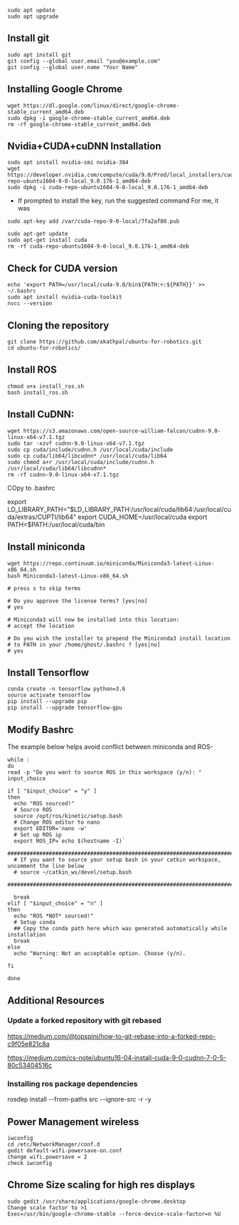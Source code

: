 ```
sudo apt update
sudo apt upgrade
```

## Install git
```
sudo apt install git
git config --global user.email "you@example.com"
git config --global user.name "Your Name"
```

## Installing Google Chrome

```
wget https://dl.google.com/linux/direct/google-chrome-stable_current_amd64.deb
sudo dpkg -i google-chrome-stable_current_amd64.deb
rm -rf google-chrome-stable_current_amd64.deb
```

## Nvidia+CUDA+cuDNN Installation

```
sudo apt install nvidia-smi nvidia-384
wget https://developer.nvidia.com/compute/cuda/9.0/Prod/local_installers/cuda-repo-ubuntu1604-9-0-local_9.0.176-1_amd64-deb
sudo dpkg -i cuda-repo-ubuntu1604-9-0-local_9.0.176-1_amd64-deb 
```

* If prompted to install the key, run the suggested command
For me, it was
```
sudo apt-key add /var/cuda-repo-9-0-local/7fa2af80.pub
```

```
sudo apt-get update
sudo apt-get install cuda
rm -rf cuda-repo-ubuntu1604-9-0-local_9.0.176-1_amd64-deb
```

## Check for CUDA version

```
echo 'export PATH=/usr/local/cuda-9.0/bin${PATH:+:${PATH}}' >> ~/.bashrc
sudo apt install nvidia-cuda-toolkit
nvcc --version
```

## Cloning the repository 
```
git clone https://github.com/akathpal/ubuntu-for-robotics.git
cd ubuntu-for-robotics/
```

## Install ROS
 
```
chmod u+x install_ros.sh
bash install_ros.sh
```

## Install CuDNN:
```
wget https://s3.amazonaws.com/open-source-william-falcon/cudnn-9.0-linux-x64-v7.1.tgz  
sudo tar -xzvf cudnn-9.0-linux-x64-v7.1.tgz  
sudo cp cuda/include/cudnn.h /usr/local/cuda/include
sudo cp cuda/lib64/libcudnn* /usr/local/cuda/lib64
sudo chmod a+r /usr/local/cuda/include/cudnn.h /usr/local/cuda/lib64/libcudnn*
rm -rf cudnn-9.0-linux-x64-v7.1.tgz
```
COpy to .bashrc

export LD_LIBRARY_PATH="$LD_LIBRARY_PATH:/usr/local/cuda/lib64:/usr/local/cuda/extras/CUPTI/lib64"
export CUDA_HOME=/usr/local/cuda
export PATH=$PATH:/usr/local/cuda/bin

## Install miniconda

```
wget https://repo.continuum.io/miniconda/Miniconda3-latest-Linux-x86_64.sh
bash Miniconda3-latest-Linux-x86_64.sh   

# press s to skip terms   

# Do you approve the license terms? [yes|no]
# yes

# Miniconda3 will now be installed into this location:
# accept the location

# Do you wish the installer to prepend the Miniconda3 install location
# to PATH in your /home/ghost/.bashrc ? [yes|no]
# yes    
```

## Install Tensorflow
```
conda create -n tensorflow python=3.6
source activate tensorflow  
pip install --upgrade pip
pip install --upgrade tensorflow-gpu
```

## Modify Bashrc

The example below helps avoid conflict between miniconda and ROS-
```
while :
do
read -p "Do you want to source ROS in this workspace (y/n): " input_choice

if [ "$input_choice" = "y" ]
then
  echo "ROS sourced!"
  # Source ROS
  source /opt/ros/kinetic/setup.bash
  # Change ROS editor to nano
  export EDITOR='nano -w'
  # Set up ROS ip
  export ROS_IP=`echo $(hostname -I)` 
  ########################################################################################
  # If you want to source your setup bash in your catkin workspace, uncomment the line below
  # source ~/catkin_ws/devel/setup.bash
  ########################################################################################
 
  break
elif [ "$input_choice" = "n" ]
then
  echo "ROS *NOT* sourced!"
  # Setup conda
  ## Copy the conda path here which was generated automatically while installation 
  break
else
  echo "Warning: Not an acceptable option. Choose (y/n).
          "
fi

done
```

## Additional Resources

### Update a forked repository with git rebased
https://medium.com/@topspinj/how-to-git-rebase-into-a-forked-repo-c9f05e821c8a

https://medium.com/cs-note/ubuntu16-04-install-cuda-9-0-cudnn-7-0-5-80c53404516c

### Installing ros package dependencies
rosdep install --from-paths src --ignore-src -r -y

## Power Management wireless 
```
iwconfig
cd /etc/NetworkManager/conf.d
gedit default-wifi-powersave-on.conf
change wifi.powersave = 2
check iwconfig
```

## Chrome Size scaling for high res displays
```
sudo gedit /usr/share/applications/google-chrome.desktop
Change scale factor to >1
Exec=/usr/bin/google-chrome-stable --force-device-scale-factor=n %U

```

